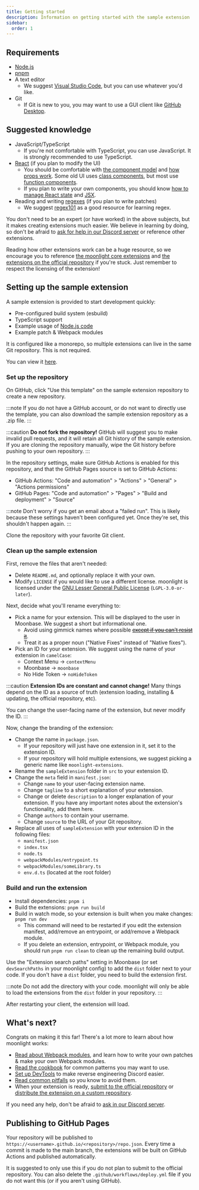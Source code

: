 ```yaml
---
title: Getting started
description: Information on getting started with the sample extension
sidebar:
  order: 1
---
```


## Requirements

- [Node.js](https://nodejs.org/en)
- [pnpm](https://pnpm.io)
- A text editor
  - We suggest [Visual Studio Code](https://code.visualstudio.com/), but you can use whatever you'd like.
- Git
  - If Git is new to you, you may want to use a GUI client like [GitHub Desktop](https://github.com/apps/desktop).

## Suggested knowledge

- JavaScript/TypeScript
  - If you're not comfortable with TypeScript, you can use JavaScript. It is strongly recommended to use TypeScript.
- [React](https://react.dev/) (if you plan to modify the UI)
  - You should be comfortable with [the component model](https://react.dev/learn/your-first-component) and [how props work](https://react.dev/learn/passing-props-to-a-component). Some old UI uses [class components](https://react.dev/reference/react/Component), but most use [function components](https://react.dev/learn/your-first-component#defining-a-component).
  - If you plan to write your own components, you should know [how to manage React state](https://react.dev/learn/managing-state) and [JSX](https://react.dev/learn/writing-markup-with-jsx).
- Reading and writing [regexes](https://en.wikipedia.org/wiki/Regular_expression) (if you plan to write patches)
  - We suggest [regex101](https://regex101.com/) as a good resource for learning regex.

You don't need to be an expert (or have worked) in the above subjects, but it makes creating extensions much easier. We believe in learning by doing, so don't be afraid to [ask for help in our Discord server](https://discord.gg/FdZBTFCP6F) or reference other extensions.

Reading how other extensions work can be a huge resource, so we encourage you to reference [the moonlight core extensions](https://github.com/moonlight-mod/moonlight/tree/main/packages/core-extensions/src) and [the extensions on the official repository](https://github.com/moonlight-mod/extensions/tree/main/exts) if you're stuck. Just remember to respect the licensing of the extension!

## Setting up the sample extension

A sample extension is provided to start development quickly:

- Pre-configured build system (esbuild)
- TypeScript support
- Example usage of [Node.js code](/ext-dev/cookbook#extension-entrypoints)
- Example patch & Webpack modules

It is configured like a monorepo, so multiple extensions can live in the same Git repository. This is not required.

You can view it [here](https://github.com/moonlight-mod/sample-extension).

### Set up the repository

On GitHub, click "Use this template" on the sample extension repository to create a new repository.

:::note
If you do not have a GitHub account, or do not want to directly use the template, you can also download the sample extension repository as a .zip file.
:::

:::caution
**Do not fork the repository!** GitHub will suggest you to make invalid pull requests, and it will retain all Git history of the sample extension. If you are cloning the repository manually, wipe the Git history before pushing to your own repository.
:::

In the repository settings, make sure GitHub Actions is enabled for this repository, and that the GitHub Pages source is set to GitHub Actions:

- GitHub Actions: "Code and automation" > "Actions" > "General" > "Actions permissions"
- GitHub Pages: "Code and automation" > "Pages" > "Build and deployment" > "Source"

:::note
Don't worry if you get an email about a "failed run". This is likely because these settings haven't been configured yet. Once they're set, this shouldn't happen again.
:::

Clone the repository with your favorite Git client.

### Clean up the sample extension

First, remove the files that aren't needed:

- Delete `README.md`, and optionally replace it with your own.
- Modify `LICENSE` if you would like to use a different license. moonlight is licensed under the [GNU Lesser General Public License](https://www.gnu.org/licenses/lgpl-3.0.html) (`LGPL-3.0-or-later`).

Next, decide what you'll rename everything to:

- Pick a name for your extension. This will be displayed to the user in Moonbase. We suggest a short but informational one.
  - Avoid using gimmick names where possible ~~[except if you can't resist it](https://github.com/moonlight-mod/moonlight/tree/main/packages/core-extensions/src/spacepack)~~.
  - Treat it as a proper noun ("Native Fixes" instead of "Native fixes").
- Pick an ID for your extension. We suggest using the name of your extension in `camelCase`:
  - Context Menu -> `contextMenu`
  - Moonbase -> `moonbase`
  - No Hide Token -> `noHideToken`

:::caution
**Extension IDs are constant and cannot change!** Many things depend on the ID as a source of truth (extension loading, installing & updating, the official repository, etc).

You can change the user-facing name of the extension, but never modify the ID.
:::

Now, change the branding of the extension:

- Change the name in `package.json`.
  - If your repository will just have one extension in it, set it to the extension ID.
  - If your repository will hold multiple extensions, we suggest picking a generic name like `moonlight-extensions`.
- Rename the `sampleExtension` folder in `src` to your extension ID.
- Change the `meta` field in `manifest.json`:
  - Change `name` to your user-facing extension name.
  - Change `tagline` to a short explanation of your extension.
  - Change or delete `description` to a longer explanation of your extension. If you have any important notes about the extension's functionality, add them here.
  - Change `authors` to contain your username.
  - Change `source` to the URL of your Git repository.
- Replace all uses of `sampleExtension` with your extension ID in the following files:
  - `manifest.json`
  - `index.tsx`
  - `node.ts`
  - `webpackModules/entrypoint.ts`
  - `webpackModules/someLibrary.ts`
  - `env.d.ts` (located at the root folder)

### Build and run the extension

- Install dependencies: `pnpm i`
- Build the extensions: `pnpm run build`
- Build in watch mode, so your extension is built when you make changes: `pnpm run dev`
  - This command will need to be restarted if you edit the extension manifest, add/remove an entrypoint, or add/remove a Webpack module.
  - If you delete an extension, entrypoint, or Webpack module, you should run `pnpm run clean` to clean up the remaining build output.

Use the "Extension search paths" setting in Moonbase (or set `devSearchPaths` in your moonlight config) to add the `dist` folder next to your code. If you don't have a `dist` folder, you need to build the extension first.

:::note
Do not add the directory with your code. moonlight will only be able to load the extensions from the `dist` folder in your repository.
:::

After restarting your client, the extension will load.

## What's next?

Congrats on making it this far! There's a lot more to learn about how moonlight works:

- [Read about Webpack modules](/ext-dev/webpack), and learn how to write your own patches & make your own Webpack modules.
- [Read the cookbook](/ext-dev/cookbook) for common patterns you may want to use.
- [Set up DevTools](/ext-dev/devtools) to make reverse engineering Discord easier.
- [Read common pitfalls](/ext-dev/pitfalls) so you know to avoid them.
- When your extension is ready, [submit to the official repository](/ext-dev/official-repository) or [distribute the extension on a custom repository](#publishing-to-github-pages).

If you need any help, don't be afraid to [ask in our Discord server](https://discord.gg/FdZBTFCP6F).

## Publishing to GitHub Pages

Your repository will be published to `https://<username>.github.io/<repository>/repo.json`. Every time a commit is made to the main branch, the extensions will be built on GitHub Actions and published automatically.

It is suggested to only use this if you do not plan to submit to the official repository. You can also delete the `.github/workflows/deploy.yml` file if you do not want this (or if you aren't using GitHub).

